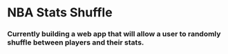 # NBA Stats Shuffle

### Currently building a web app that will allow a user to randomly shuffle between players and their stats.
